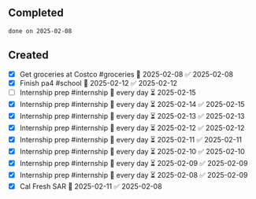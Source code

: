 
## Completed

```tasks
done on 2025-02-08
```

## Created
- [x] Get groceries at Costco #groceries 📅 2025-02-08 ✅ 2025-02-08
- [x] Finish pa4 #school 📅 2025-02-12 ✅ 2025-02-12
- [ ] Internship prep #internship 🔁 every day ⏳ 2025-02-15
- [x] Internship prep #internship 🔁 every day ⏳ 2025-02-14 ✅ 2025-02-15
- [x] Internship prep #internship 🔁 every day ⏳ 2025-02-13 ✅ 2025-02-13
- [x] Internship prep #internship 🔁 every day ⏳ 2025-02-12 ✅ 2025-02-12
- [x] Internship prep #internship 🔁 every day ⏳ 2025-02-11 ✅ 2025-02-11
- [x] Internship prep #internship 🔁 every day ⏳ 2025-02-10 ✅ 2025-02-10
- [x] Internship prep #internship 🔁 every day ⏳ 2025-02-09 ✅ 2025-02-09
- [x] Internship prep #internship 🔁 every day ⏳ 2025-02-08 ✅ 2025-02-09
- [x] Cal Fresh SAR 📅 2025-02-11 ✅ 2025-02-08